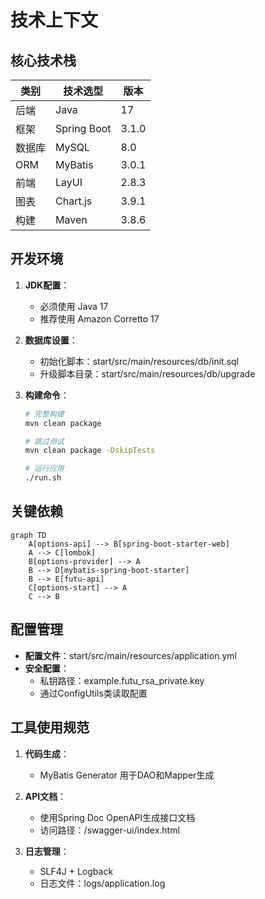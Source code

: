 # 技术上下文

## 核心技术栈
| 类别 | 技术选型 | 版本 |
|------|-----------|------|
| 后端 | Java | 17 |
| 框架 | Spring Boot | 3.1.0 |
| 数据库 | MySQL | 8.0 |
| ORM | MyBatis | 3.0.1 |
| 前端 | LayUI | 2.8.3 |
| 图表 | Chart.js | 3.9.1 |
| 构建 | Maven | 3.8.6 |

## 开发环境
1. **JDK配置**：
   - 必须使用 Java 17
   - 推荐使用 Amazon Corretto 17

2. **数据库设置**：
   - 初始化脚本：start/src/main/resources/db/init.sql
   - 升级脚本目录：start/src/main/resources/db/upgrade

3. **构建命令**：
   ```bash
   # 完整构建
   mvn clean package
   
   # 跳过测试
   mvn clean package -DskipTests
   
   # 运行应用
   ./run.sh
   ```

## 关键依赖
```mermaid
graph TD
    A[options-api] --> B[spring-boot-starter-web]
    A --> C[lombok]
    B[options-provider] --> A
    B --> D[mybatis-spring-boot-starter]
    B --> E[futu-api]
    C[options-start] --> A
    C --> B
```

## 配置管理
- **配置文件**：start/src/main/resources/application.yml
- **安全配置**：
  - 私钥路径：example.futu_rsa_private.key
  - 通过ConfigUtils类读取配置

## 工具使用规范
1. **代码生成**：
   - MyBatis Generator 用于DAO和Mapper生成
   
2. **API文档**：
   - 使用Spring Doc OpenAPI生成接口文档
   - 访问路径：/swagger-ui/index.html

3. **日志管理**：
   - SLF4J + Logback
   - 日志文件：logs/application.log
